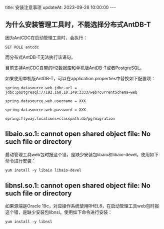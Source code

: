 title: 安装注意事项 updateAt: 2023-09-28 10:00:00 ---
## 为什么安装管理工具时，不能选择分布式AntDB-T

因为AntCDC在启动管理工具时，会执行：

`SET ROLE antcdc`

而分布式AntDB-T无法执行该语句。

目前支持AntCDC自带的H2数据库和单机版AntDB-T或者PostgreSQL。

如果使用单机版AntDB-T，可以在application.properties中替换如下配置项：

`spring.datasource.web.jdbc-url = jdbc:postgresql://192.168.10.149:3333/web?currentSchema=web`

`spring.datasource.web.username = XXX`

`spring.datasource.web.password = XXX`

`spring.flyway.locations=classpath:db/pg/migration`

## libaio.so.1: cannot open shared object file: No such file or directory

启动管理工具web包时报这个错，是缺少安装包libaio和libaio-devel。使用如下命令进行安装：

`yum install -y libaio libaio-devel`

## libnsl.so.1: cannot open shared object file: No such file or directory

如果源端是Oracle 19c，对应操作系统使用RHEL8，在启动管理工具web包时报这个错，是缺少安装包libnsl。使用如下命令进行安装：

`yum install -y libnsl`
